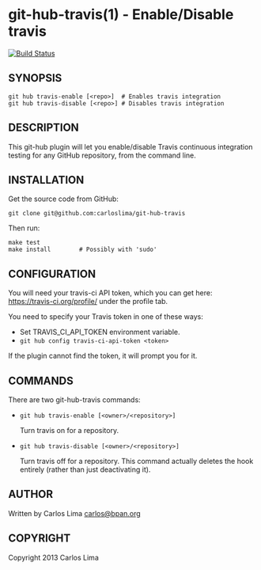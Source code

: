 git-hub-travis(1) - Enable/Disable travis
==========================================

[![Build Status](https://travis-ci.org/carloslima/git-hub-travis.png?branch=master)](https://travis-ci.org/carloslima/git-hub-travis)

## SYNOPSIS

    git hub travis-enable [<repo>]  # Enables travis integration
    git hub travis-disable [<repo>] # Disables travis integration

## DESCRIPTION

This git-hub plugin will let you enable/disable Travis continuous integration
testing for any GitHub repository, from the command line.

## INSTALLATION

Get the source code from GitHub:

    git clone git@github.com:carloslima/git-hub-travis

Then run:

    make test
    make install        # Possibly with 'sudo'

## CONFIGURATION

You will need your travis-ci API token, which you can get here:
https://travis-ci.org/profile/ under the profile tab.

You need to specify your Travis token in one of these ways:

* Set TRAVIS_CI_API_TOKEN environment variable.
* `git hub config travis-ci-api-token <token>`

If the plugin cannot find the token, it will prompt you for it.

## COMMANDS

There are two git-hub-travis commands:

* `git hub travis-enable [<owner>/<repository>]`

   Turn travis on for a repository.

* `git hub travis-disable [<owner>/<repository>]`

   Turn travis off for a repository. This command actually deletes the hook
   entirely (rather than just deactivating it).

## AUTHOR

Written by Carlos Lima <carlos@bpan.org>

## COPYRIGHT

Copyright 2013 Carlos Lima

